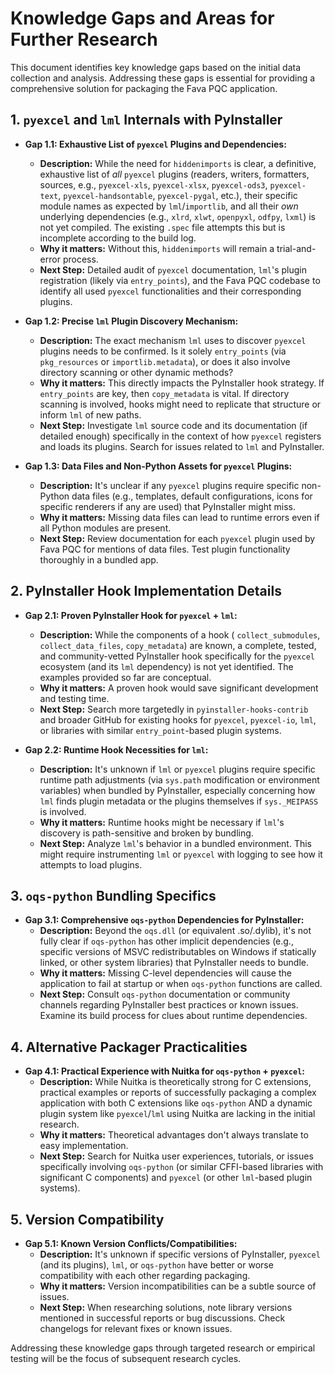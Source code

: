 # Knowledge Gaps and Areas for Further Research

This document identifies key knowledge gaps based on the initial data collection and analysis. Addressing these gaps is essential for providing a comprehensive solution for packaging the Fava PQC application.

## 1. `pyexcel` and `lml` Internals with PyInstaller

*   **Gap 1.1: Exhaustive List of `pyexcel` Plugins and Dependencies:**
    *   **Description:** While the need for `hiddenimports` is clear, a definitive, exhaustive list of *all* `pyexcel` plugins (readers, writers, formatters, sources, e.g., `pyexcel-xls`, `pyexcel-xlsx`, `pyexcel-ods3`, `pyexcel-text`, `pyexcel-handsontable`, `pyexcel-pygal`, etc.), their specific module names as expected by `lml`/`importlib`, and all their *own* underlying dependencies (e.g., `xlrd`, `xlwt`, `openpyxl`, `odfpy`, `lxml`) is not yet compiled. The existing `.spec` file attempts this but is incomplete according to the build log.
    *   **Why it matters:** Without this, `hiddenimports` will remain a trial-and-error process.
    *   **Next Step:** Detailed audit of `pyexcel` documentation, `lml`'s plugin registration (likely via `entry_points`), and the Fava PQC codebase to identify all used `pyexcel` functionalities and their corresponding plugins.

*   **Gap 1.2: Precise `lml` Plugin Discovery Mechanism:**
    *   **Description:** The exact mechanism `lml` uses to discover `pyexcel` plugins needs to be confirmed. Is it solely `entry_points` (via `pkg_resources` or `importlib.metadata`), or does it also involve directory scanning or other dynamic methods?
    *   **Why it matters:** This directly impacts the PyInstaller hook strategy. If `entry_points` are key, then `copy_metadata` is vital. If directory scanning is involved, hooks might need to replicate that structure or inform `lml` of new paths.
    *   **Next Step:** Investigate `lml` source code and its documentation (if detailed enough) specifically in the context of how `pyexcel` registers and loads its plugins. Search for issues related to `lml` and PyInstaller.

*   **Gap 1.3: Data Files and Non-Python Assets for `pyexcel` Plugins:**
    *   **Description:** It's unclear if any `pyexcel` plugins require specific non-Python data files (e.g., templates, default configurations, icons for specific renderers if any are used) that PyInstaller might miss.
    *   **Why it matters:** Missing data files can lead to runtime errors even if all Python modules are present.
    *   **Next Step:** Review documentation for each `pyexcel` plugin used by Fava PQC for mentions of data files. Test plugin functionality thoroughly in a bundled app.

## 2. PyInstaller Hook Implementation Details

*   **Gap 2.1: Proven PyInstaller Hook for `pyexcel` + `lml`:**
    *   **Description:** While the components of a hook ( `collect_submodules`, `collect_data_files`, `copy_metadata`) are known, a complete, tested, and community-vetted PyInstaller hook specifically for the `pyexcel` ecosystem (and its `lml` dependency) is not yet identified. The examples provided so far are conceptual.
    *   **Why it matters:** A proven hook would save significant development and testing time.
    *   **Next Step:** Search more targetedly in `pyinstaller-hooks-contrib` and broader GitHub for existing hooks for `pyexcel`, `pyexcel-io`, `lml`, or libraries with similar `entry_point`-based plugin systems.

*   **Gap 2.2: Runtime Hook Necessities for `lml`:**
    *   **Description:** It's unknown if `lml` or `pyexcel` plugins require specific runtime path adjustments (via `sys.path` modification or environment variables) when bundled by PyInstaller, especially concerning how `lml` finds plugin metadata or the plugins themselves if `sys._MEIPASS` is involved.
    *   **Why it matters:** Runtime hooks might be necessary if `lml`'s discovery is path-sensitive and broken by bundling.
    *   **Next Step:** Analyze `lml`'s behavior in a bundled environment. This might require instrumenting `lml` or `pyexcel` with logging to see how it attempts to load plugins.

## 3. `oqs-python` Bundling Specifics

*   **Gap 3.1: Comprehensive `oqs-python` Dependencies for PyInstaller:**
    *   **Description:** Beyond the `oqs.dll` (or equivalent .so/.dylib), it's not fully clear if `oqs-python` has other implicit dependencies (e.g., specific versions of MSVC redistributables on Windows if statically linked, or other system libraries) that PyInstaller needs to bundle.
    *   **Why it matters:** Missing C-level dependencies will cause the application to fail at startup or when `oqs-python` functions are called.
    *   **Next Step:** Consult `oqs-python` documentation or community channels regarding PyInstaller best practices or known issues. Examine its build process for clues about runtime dependencies.

## 4. Alternative Packager Practicalities

*   **Gap 4.1: Practical Experience with Nuitka for `oqs-python` + `pyexcel`:**
    *   **Description:** While Nuitka is theoretically strong for C extensions, practical examples or reports of successfully packaging a complex application with both C extensions like `oqs-python` AND a dynamic plugin system like `pyexcel`/`lml` using Nuitka are lacking in the initial research.
    *   **Why it matters:** Theoretical advantages don't always translate to easy implementation.
    *   **Next Step:** Search for Nuitka user experiences, tutorials, or issues specifically involving `oqs-python` (or similar CFFI-based libraries with significant C components) and `pyexcel` (or other `lml`-based plugin systems).

## 5. Version Compatibility

*   **Gap 5.1: Known Version Conflicts/Compatibilities:**
    *   **Description:** It's unknown if specific versions of PyInstaller, `pyexcel` (and its plugins), `lml`, or `oqs-python` have better or worse compatibility with each other regarding packaging.
    *   **Why it matters:** Version incompatibilities can be a subtle source of issues.
    *   **Next Step:** When researching solutions, note library versions mentioned in successful reports or bug discussions. Check changelogs for relevant fixes or known issues.

Addressing these knowledge gaps through targeted research or empirical testing will be the focus of subsequent research cycles.